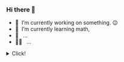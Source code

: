 ### Hi there 👋

- 🔭 &nbsp;I’m currently working on something. :wink:  
- 🌱 &nbsp;I’m currently learning math, 
- 💬 &nbsp; ...
- 👨‍💻 &nbsp; ...

<details>
  <summary>Click!</summary>
  
```python
def func():
    return "Hello, world!"
```
</details>
